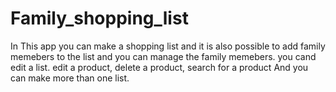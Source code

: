 # Family_shopping_list

In This app you can make a shopping list and it is also possible to add family memebers to the list and you can manage the family memebers. you cand edit a list. edit a product, delete a product, search for a product And you can make more than one list. 
